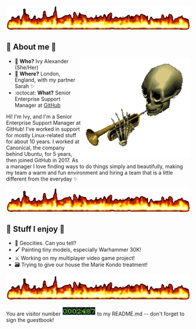 
![cool flames](https://github.com/ivyharriet/ivyharriet/blob/main/badass-flames.gif)

## 👹 About me 👹

<img src="https://github.com/ivyharriet/ivyharriet/blob/main/skeleton-toot.gif" align="right" width="300"> 

- 🌈 **Who?** Ivy Alexander (She/Her)
- 📍 **Where?** London, England, with my partner Sarah ✨
- :octocat: **What?** Senior Enterprise Support Manager at [GitHub](https://github.com)

Hi! I'm Ivy, and I'm a Senior Enterprise Support Manager at GitHub! I've worked in support for mostly Linux-related stuff for about 10 years. I worked at Canonical, the company behind Ubuntu, for 5 years, then joined GitHub in 2017. As a manager I love finding ways to do things simply and beautifully, making my team a warm and fun environment and hiring a team that is a little different from the everyday ✨

![cool flames](https://github.com/ivyharriet/ivyharriet/blob/main/badass-flames.gif)

## 👹 Stuff I enjoy 👹

- 🌇 Geocities. Can you tell?
- 🖌️ Painting tiny models, especially Warhammer 30K!
- ⚔️ Working on my multiplayer video game project!
- 🗃️ Trying to give our house the Marie Kondo treatment!

![cool flames](https://github.com/ivyharriet/ivyharriet/blob/main/badass-flames.gif)

You are visitor number ![visitor counter](extremely-functioning-visitor-counter.png) to my README.md -- don't forget to sign the guestbook!
